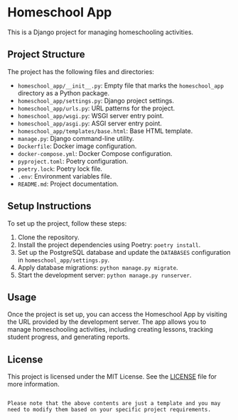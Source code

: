 # Homeschool App

This is a Django project for managing homeschooling activities.

## Project Structure

The project has the following files and directories:

- `homeschool_app/__init__.py`: Empty file that marks the `homeschool_app` directory as a Python package.
- `homeschool_app/settings.py`: Django project settings.
- `homeschool_app/urls.py`: URL patterns for the project.
- `homeschool_app/wsgi.py`: WSGI server entry point.
- `homeschool_app/asgi.py`: ASGI server entry point.
- `homeschool_app/templates/base.html`: Base HTML template.
- `manage.py`: Django command-line utility.
- `Dockerfile`: Docker image configuration.
- `docker-compose.yml`: Docker Compose configuration.
- `pyproject.toml`: Poetry configuration.
- `poetry.lock`: Poetry lock file.
- `.env`: Environment variables file.
- `README.md`: Project documentation.

## Setup Instructions

To set up the project, follow these steps:

1. Clone the repository.
2. Install the project dependencies using Poetry: `poetry install`.
3. Set up the PostgreSQL database and update the `DATABASES` configuration in `homeschool_app/settings.py`.
4. Apply database migrations: `python manage.py migrate`.
5. Start the development server: `python manage.py runserver`.

## Usage

Once the project is set up, you can access the Homeschool App by visiting the URL provided by the development server. The app allows you to manage homeschooling activities, including creating lessons, tracking student progress, and generating reports.

## License

This project is licensed under the MIT License. See the [LICENSE](LICENSE) file for more information.
```

Please note that the above contents are just a template and you may need to modify them based on your specific project requirements.